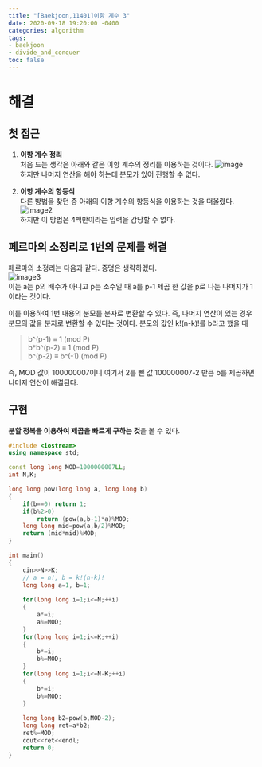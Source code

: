 ```yaml
---
title: "[Baekjoon,11401]이항 계수 3"
date: 2020-09-18 19:20:00 -0400
categories: algorithm 
tags:
- baekjoon 
- divide_and_conquer
toc: false
---
```

# 해결 
## 첫 접근  
1. **이항 계수 정리**  
처음 드는 생각은 아래와 같은 이항 계수의 정리를 이용하는 것이다. 
![image](https://wikimedia.org/api/rest_v1/media/math/render/svg/30122664d47cde4fb1089634fe21dfc520dde97d)  
하지만 나머지 연산을 해야 하는데 분모가 있어 진행할 수 없다. 

2. **이항 계수의 항등식**  
다른 방법을 찾던 중 아래의 이항 계수의 항등식을 이용하는 것을 떠올렸다.  
![image2](https://wikimedia.org/api/rest_v1/media/math/render/svg/32bb8ea0a099404ffeb791a9597857fbcc9fe53a)  
하지만 이 방법은 4백만이라는 입력을 감당할 수 없다.  

## 페르마의 소정리로 1번의 문제를 해결 
페르마의 소정리는 다음과 같다. 증명은 생략하겠다.  
![image3](https://wikimedia.org/api/rest_v1/media/math/render/svg/2149302899fcbf99c1b46c536549f7ed7b0a6b2b)  
이는 a는 p의 배수가 아니고 p는 소수일 때 a를 p-1 제곱 한 값을 p로 나눈 나머지가 1 이라는 것이다.  

이를 이용하여 1번 내용의 분모를 분자로 변환할 수 있다. 즉, 나머지 연산이 있는 경우 분모의 값을 분자로 변환할 수 있다는 것이다. 
분모의 값인 k!(n-k)!를 b라고 했을 때 
> b^(p-1) ≡ 1 (mod P)  
> b*b^(p-2) ≡ 1 (mod P)  
> b^(p-2) ≡ b^(-1) (mod P)  

즉, MOD 값이 100000007이니 여기서 2를 뺀 값 100000007-2 만큼 b를 제곱하면 나머지 연산이 해결된다.  

## 구현 
**분할 정복을 이용하여 제곱을 빠르게 구하는 것**을 볼 수 있다. 
```cpp
#include <iostream>
using namespace std;

const long long MOD=1000000007LL;
int N,K;

long long pow(long long a, long long b)
{
    if(b==0) return 1;
    if(b%2>0) 
        return (pow(a,b-1)*a)%MOD;
    long long mid=pow(a,b/2)%MOD;
    return (mid*mid)%MOD;
}

int main()
{
    cin>>N>>K;
    // a = n!, b = k!(n-k)!
    long long a=1, b=1; 
    
    for(long long i=1;i<=N;++i)
    {
        a*=i;
        a%=MOD;
    }
    for(long long i=1;i<=K;++i)
    {
        b*=i;
        b%=MOD;
    }
    for(long long i=1;i<=N-K;++i)
    {
        b*=i;
        b%=MOD;
    }
    
    long long b2=pow(b,MOD-2);
    long long ret=a*b2;
    ret%=MOD;
    cout<<ret<<endl;
    return 0;
}

```
